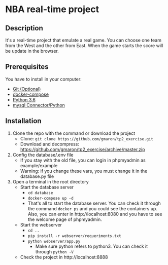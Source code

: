 # NBA real-time project

## Description

It's a real-time project that emulate a real game.
You can choose one team from the West and the other from East. When the game starts the score will be update in the browser.

## Prerequisites

You have to install in your computer:

* [Git (Optional)](https://git-scm.com/downloads)
* [docker-compose](https://docs.docker.com/v17.09/compose/install/)
* [Python 3.6](https://www.python.org/downloads/release/python-360/)
* [mysql Connector/Python](https://dev.mysql.com/downloads/file/?id=477196)

## Installation

1. Clone the repo with the command or download the project
    * Clone: ```git clone https://github.com/gmaron/tp2_exercise.git```
    * Download and decompress: https://github.com/gmaron/tp2_exercise/archive/master.zip
2. Config the database/.env file
    * If you stay with the old file, you can login in phpmyadmin as example/example
    * Warning: if you change these vars, you must change it in the database.py file
3. Open a terminal in the root directory
    * Start the database server
        * ```cd database```
        * ```docker-compose up -d```
        * That's all to start the database server. You can check it through the command ```docker ps``` and you could see the containers up. Also, you can enter in http://localhost:8080 and you have to see the welcome page of phpmyadmin.
    * Start the webserver
        * ```cd ..```
        * ```pip install -r webserver/requeriments.txt```
        * ```python webserver/app.py```
            * Make sure python refers to python3. You can check it through ```python -V```
    * Check the project in http://localhost:8888
